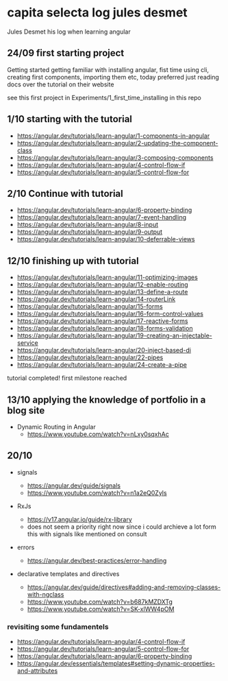 # capita selecta log jules desmet

Jules Desmet his log when learning angular

## 24/09 first starting project
Getting started getting familiar with installing angular, fist time using cli, creating first components, importing them etc, today preferred just reading docs over the tutorial on their website

see this first project in Experiments/1_first_time_installing in this repo
## 1/10 starting with the tutorial

-  https://angular.dev/tutorials/learn-angular/1-components-in-angular
-  https://angular.dev/tutorials/learn-angular/2-updating-the-component-class
-  https://angular.dev/tutorials/learn-angular/3-composing-components
-  https://angular.dev/tutorials/learn-angular/4-control-flow-if
-  https://angular.dev/tutorials/learn-angular/5-control-flow-for


## 2/10 Continue with tutorial

- https://angular.dev/tutorials/learn-angular/6-property-binding
- https://angular.dev/tutorials/learn-angular/7-event-handling
- https://angular.dev/tutorials/learn-angular/8-input
- https://angular.dev/tutorials/learn-angular/9-output
- https://angular.dev/tutorials/learn-angular/10-deferrable-views

## 12/10 finishing up with tutorial
- https://angular.dev/tutorials/learn-angular/11-optimizing-images
- https://angular.dev/tutorials/learn-angular/12-enable-routing
- https://angular.dev/tutorials/learn-angular/13-define-a-route
- https://angular.dev/tutorials/learn-angular/14-routerLink
- https://angular.dev/tutorials/learn-angular/15-forms
- https://angular.dev/tutorials/learn-angular/16-form-control-values
- https://angular.dev/tutorials/learn-angular/17-reactive-forms
- https://angular.dev/tutorials/learn-angular/18-forms-validation
- https://angular.dev/tutorials/learn-angular/19-creating-an-injectable-service
- https://angular.dev/tutorials/learn-angular/20-inject-based-di
- https://angular.dev/tutorials/learn-angular/22-pipes
- https://angular.dev/tutorials/learn-angular/24-create-a-pipe

tutorial completed! first milestone reached 

## 13/10 applying the knowledge of portfolio in a blog site

- Dynamic Routing in Angular
    - https://www.youtube.com/watch?v=nLxy0sqxhAc


## 20/10
- signals

    - https://angular.dev/guide/signals
    - https://www.youtube.com/watch?v=n1a2eQ0Zyls

- RxJs
    - https://v17.angular.io/guide/rx-library
    - does not seem a priority right now since i could archieve a lot form this with signals like mentioned on consult

- errors
    - https://angular.dev/best-practices/error-handling


- declarative templates and directives
    - https://angular.dev/guide/directives#adding-and-removing-classes-with-ngclass
    - https://www.youtube.com/watch?v=b687kMZDXTg
    - https://www.youtube.com/watch?v=SK-xlWW4pOM

### revisiting some fundamentels

-  https://angular.dev/tutorials/learn-angular/4-control-flow-if
-  https://angular.dev/tutorials/learn-angular/5-control-flow-for
-  https://angular.dev/tutorials/learn-angular/6-property-binding
- https://angular.dev/essentials/templates#setting-dynamic-properties-and-attributes
